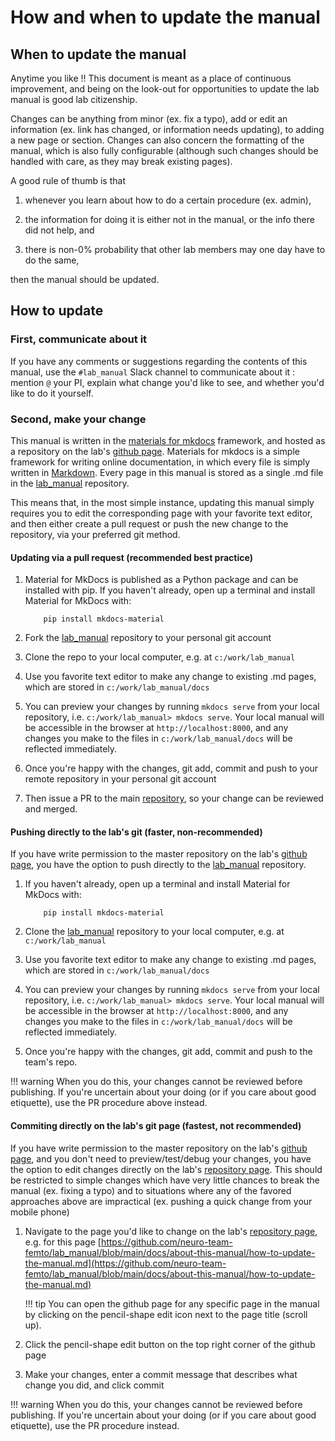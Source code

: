 # How and when to update the manual

## When to update the manual

Anytime you like !! This document is meant as a place of continuous improvement, and being on the look-out for opportunities to update the lab manual is good lab citizenship. 

Changes can be anything from minor (ex. fix a typo), add or edit an information (ex. link has changed, or information needs updating), to adding a new page or section. Changes can also concern the formatting of the manual, which is also fully configurable (although such changes should be handled with care, as they may break existing pages). 

A good rule of thumb is that 

1. whenever you learn about how to do a certain procedure (ex. admin), 

2. the information for doing it is either not in the manual, or the info there did not help, and

3. there is non-0% probability that other lab members may one day have to do the same, 

then the manual should be updated. 


## How to update

### First, communicate about it

If you have any comments or suggestions regarding the contents of this manual, use the `#lab_manual` Slack channel to communicate about it : mention `@` your PI, explain what change you'd like to see, and whether you'd like to do it yourself. 


### Second, make your change

This manual is written in the [materials for mkdocs](https://squidfunk.github.io/mkdocs-material/) framework, and hosted as a repository on the lab's [github page](https://github.com/neuro-team-femto). Materials for mkdocs is a simple framework for writing online documentation, in which every file is simply written in [Markdown](https://en.wikipedia.org/wiki/Markdown). Every page in this manual is stored as a single .md file in the [lab_manual](https://github.com/neuro-team-femto/lab_manual) repository. 

This means that, in the most simple instance, updating this manual simply requires you to edit the corresponding page with your favorite text editor, and then either create a pull request or push the new change to the repository, via your preferred git method. 

#### Updating via a pull request (recommended best practice)

1. Material for MkDocs is published as a Python package and can be installed with pip. If you haven't already, open up a terminal and install Material for MkDocs with:
	```
		pip install mkdocs-material

	```

2. Fork the [lab_manual](https://github.com/neuro-team-femto/lab_manual) repository to your personal git account

3. Clone the repo to your local computer, e.g. at `c:/work/lab_manual`

4. Use you favorite text editor to make any change to existing .md pages, which are stored in `c:/work/lab_manual/docs` 

5. You can preview your changes by running `mkdocs serve` from your local repository, i.e.  `c:/work/lab_manual> mkdocs serve`. Your local manual will be accessible in the browser at `http://localhost:8000`, and any changes you make to the files in `c:/work/lab_manual/docs` will be reflected immediately. 

6. Once you're happy with the changes, git add, commit and push to your remote repository in your personal git account

7. Then issue a PR to the main [repository](https://github.com/neuro-team-femto/lab_manual), so your change can be reviewed and merged. 

#### Pushing directly to the lab's git (faster, non-recommended) 

If you have write permission to the master repository on the lab's [github page](https://github.com/neuro-team-femto), you have the option to push directly to the [lab_manual](https://github.com/neuro-team-femto/lab_manual) repository. 

1. If you haven't already, open up a terminal and install Material for MkDocs with:
	```
		pip install mkdocs-material

	```

2. Clone the [lab_manual](https://github.com/neuro-team-femto/lab_manual) repository to your local computer, e.g. at `c:/work/lab_manual`

3. Use you favorite text editor to make any change to existing .md pages, which are stored in `c:/work/lab_manual/docs` 

5. You can preview your changes by running `mkdocs serve` from your local repository, i.e.  `c:/work/lab_manual> mkdocs serve`. Your local manual will be accessible in the browser at `http://localhost:8000`, and any changes you make to the files in `c:/work/lab_manual/docs` will be reflected immediately. 

6. Once you're happy with the changes, git add, commit and push to the team's repo. 

!!! warning
	When you do this, your changes cannot be reviewed before publishing. If you're uncertain about your doing (or if you care about good etiquette), use the PR procedure above instead. 

#### Commiting directly on the lab's git page (fastest, not recommended) 

If you have write permission to the master repository on the lab's [github page](https://github.com/neuro-team-femto), and you don't need to preview/test/debug your changes, you have the option to edit changes directly on the lab's [repository page](https://github.com/neuro-team-femto/lab_manual). This should be restricted to simple changes which have very little chances to break the manual (ex. fixing a typo) and to situations where any of the favored approaches above are impractical (ex. pushing a quick change from your mobile phone) 


1. Navigate to the page you'd like to change on the lab's [repository page](https://github.com/neuro-team-femto/lab_manual), e.g. for this page [https://github.com/neuro-team-femto/lab_manual/blob/main/docs/about-this-manual/how-to-update-the-manual.md](https://github.com/neuro-team-femto/lab_manual/blob/main/docs/about-this-manual/how-to-update-the-manual.md)

	!!! tip
		You can open the github page for any specific page in the manual by clicking on the pencil-shape edit icon next to the page title (scroll up). 

2. Click the pencil-shape edit button on the top right corner of the github page

4. Make your changes, enter a commit message that describes what change you did, and click commit

!!! warning
	When you do this, your changes cannot be reviewed before publishing. If you're uncertain about your doing (or if you care about good etiquette), use the PR procedure instead. 






